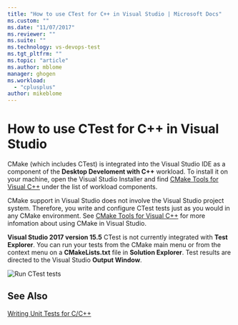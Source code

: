 ```yaml
---
title: "How to use CTest for C++ in Visual Studio | Microsoft Docs"
ms.custom: ""
ms.date: "11/07/2017"
ms.reviewer: ""
ms.suite: ""
ms.technology: vs-devops-test
ms.tgt_pltfrm: ""
ms.topic: "article"
ms.author: mblome
manager: ghogen
ms.workload: 
  - "cplusplus"
author: mikeblome
---
```


# How to use CTest for C++ in Visual Studio
CMake (which includes CTest) is integrated into the Visual Studio IDE as a component of the **Desktop Develoment with C++** workload. To install it on your machine, open the Visual Studio Installer and find [CMake Tools for Visual C++](/cpp/ide/cmake-tools-for-visual-cpp) under the list of workload components.

CMake support in Visual Studio does not involve the Visual Studio project system. Therefore, you write and configure CTest tests just as you would in any CMake environment. See [CMake Tools for Visual C++](/cpp/ide/cmake-tools-for-visual-cpp) for more infomation about using CMake in Visual Studio.

**Visual Studio 2017 version 15.5**
CTest is not currently integrated with **Test Explorer**. You can run your tests from the CMake main menu or from the context menu on a **CMakeLists.txt** file in **Solution Explorer**. Test results are directed to the Visual Studio **Output Window**.

![Run CTest tests](media/cpp-cmake-run-tests.png "Run CTest tests")


## See Also
[Writing Unit Tests for C/C++](writing-unit-tests-for-c-cpp.md)


  







